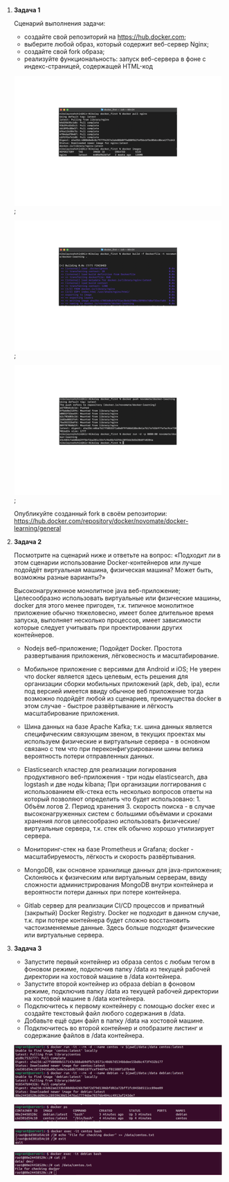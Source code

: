 1. **Задача 1**
    
    Сценарий выполнения задачи:

    - создайте свой репозиторий на https://hub.docker.com;
    - выберите любой образ, который содержит веб-сервер Nginx;
    - создайте свой fork образа;
    - реализуйте функциональность: запуск веб-сервера в фоне с индекс-страницей, содержащей HTML-код

    ![docker_5-3](docker_5-3.png);

    ![docker_5-3_1](docker_5-3_1.png);

    ![docker_5-3_2](docker_5-3_2.png);

    Опубликуйте созданный fork в своём репозитории: https://hub.docker.com/repository/docker/novomate/docker-learning/general

2. **Задача 2**

    Посмотрите на сценарий ниже и ответьте на вопрос: «Подходит ли в этом сценарии использование Docker-контейнеров или лучше подойдёт виртуальная машина, физическая машина? Может быть, возможны разные варианты?»

    Высоконагруженное монолитное java веб-приложение; Целесообразно использовать виртуальные или физические машины, docker для этого менее пригоден, т.к. типичное монолитное приложение обычно тяжеловесно, имеет более длительное время запуска, выполняет несколько процессов, имеет зависимости которые следует учитывать при проектировании других контейнеров.

    - Nodejs веб-приложение; Подойдет Docker. Простота развертывания приложения, лёгковесность и масштабирование.

    - Мобильное приложение c версиями для Android и iOS; Не уверен что docker является здесь целевым, есть решения для организации сборки мобильных приложений (apk, deb, ipa), если под версией имеется ввиду обычное веб приложение тогда возможно подойдёт любой из сценариев, преимущества docker в этом случае - быстрое развёртывание и лёгкость масштабирование приложения.

    - Шина данных на базе Apache Kafka; т.к. шина данных является специфическим связующим звеном, в текущих проектах мы используем физические и виртуальные сервера - в основном связано с тем что при переконфигурировании шины велика вероятность потери отправленных данных.

    - Elasticsearch кластер для реализации логирования продуктивного веб-приложения - три ноды elasticsearch, два logstash и две ноды kibana; При организации логгирования с использованием elk-стека есть несколько вопросов ответы на который позволяют определить что будет использовано: 1. Объём логов 2. Период хранения 3. скорость поиска - в случае высоконагруженных систем с большими объёмами и сроками хранения логов целесообразно использовать физические/виртуальные сервера, т.к. стек elk обычно хорошо утилизирует сервера.

    - Мониторинг-стек на базе Prometheus и Grafana; docker - масштабируемость, лёгкость и скорость развёртывания.

    - MongoDB, как основное хранилище данных для java-приложения; Склоняюсь к физическим или виртуальным серверам, ввиду сложности администрирования MongoDB внутри контейнера и вероятности потери данных при потере контейнера.

    - Gitlab сервер для реализации CI/CD процессов и приватный (закрытый) Docker Registry. Docker не подходит в данном случае, т.к. при потере контейнера будет сложно восстановить частоизменяемые данные. Здесь больше подходят физические или виртуальные сервера.

3. **Задача 3**

    - Запустите первый контейнер из образа centos c любым тегом в фоновом режиме, подключив папку /data из текущей рабочей директории на хостовой машине в /data контейнера.
    - Запустите второй контейнер из образа debian в фоновом режиме, подключив папку /data из текущей рабочей директории на хостовой машине в /data контейнера.
    - Подключитесь к первому контейнеру с помощью docker exec и создайте текстовый файл любого содержания в /data.
    - Добавьте ещё один файл в папку /data на хостовой машине.
    - Подключитесь во второй контейнер и отобразите листинг и содержание файлов в /data контейнера.

    ![docker_5-3_3-1](docker_5-3_3-1.png)

    ![docker_5-3_3-2](docker_5-3_3-2.png)

    ![docker_5-3_3-3](docker_5-3_3-3.png)

    ![docker_5-3_3-4](docker_5-3_3-4.png)
